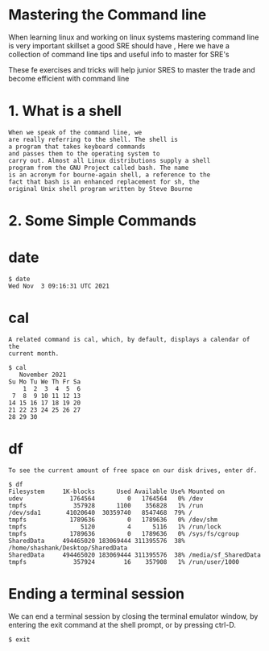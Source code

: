 
# Mastering the Command line 

When learning linux and working on linux systems mastering command line is very important skillset a good SRE should have , Here we have a collection of command 
line tips and useful info to master for SRE's

These fe exercises and tricks will help junior SRES to master the trade and become efficient with command line


# 1. What is a shell 
```
When we speak of the command line, we
are really referring to the shell. The shell is
a program that takes keyboard commands
and passes them to the operating system to
carry out. Almost all Linux distributions supply a shell
program from the GNU Project called bash. The name
is an acronym for bourne-again shell, a reference to the
fact that bash is an enhanced replacement for sh, the
original Unix shell program written by Steve Bourne
```

# 2. Some Simple Commands

# date
```
$ date
Wed Nov  3 09:16:31 UTC 2021
```

# cal

```
A related command is cal, which, by default, displays a calendar of the
current month.
```
```
$ cal
   November 2021      
Su Mo Tu We Th Fr Sa  
    1  2  3  4  5  6  
 7  8  9 10 11 12 13  
14 15 16 17 18 19 20  
21 22 23 24 25 26 27  
28 29 30              
```

# df 

`To see the current amount of free space on our disk drives, enter df.`

```
$ df
Filesystem     1K-blocks      Used Available Use% Mounted on
udev             1764564         0   1764564   0% /dev
tmpfs             357928      1100    356828   1% /run
/dev/sda1       41020640  30359740   8547468  79% /
tmpfs            1789636         0   1789636   0% /dev/shm
tmpfs               5120         4      5116   1% /run/lock
tmpfs            1789636         0   1789636   0% /sys/fs/cgroup
SharedData     494465020 183069444 311395576  38% /home/shashank/Desktop/SharedData
SharedData     494465020 183069444 311395576  38% /media/sf_SharedData
tmpfs             357924        16    357908   1% /run/user/1000
```

# Ending a terminal session

We can end a terminal session by closing the terminal emulator window, by
entering the exit command at the shell prompt, or by pressing ctrl-D.

`$ exit`


